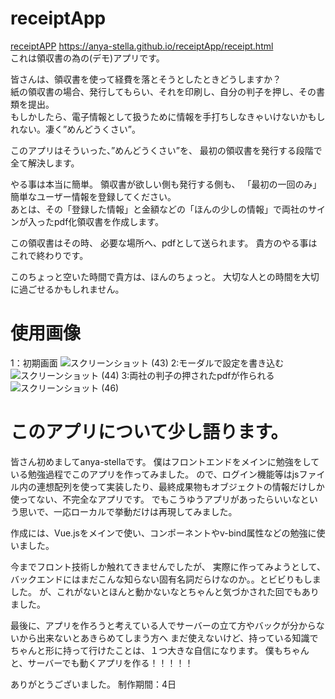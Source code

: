 # receiptApp
[receiptAPP](https://anya-stella.github.io/receiptApp/receipt.html)
https://anya-stella.github.io/receiptApp/receipt.html  
これは領収書の為の(デモ)アプリです。

皆さんは、領収書を使って経費を落とそうとしたときどうしますか？  
紙の領収書の場合、発行してもらい、それを印刷し、自分の判子を押し、その書類を提出。  
もしかしたら、電子情報として扱うために情報を手打ちしなきゃいけないかもしれない。凄く”めんどうくさい”。  

このアプリはそういった、”めんどうくさい”を、
最初の領収書を発行する段階で全て解決します。

やる事は本当に簡単。
領収書が欲しい側も発行する側も、
「最初の一回のみ」簡単なユーザー情報を登録してください。  
あとは、その「登録した情報」と金額などの「ほんの少しの情報」で両社のサインが入ったpdf化領収書を作成します。

この領収書はその時、
必要な場所へ、pdfとして送られます。
貴方のやる事はこれで終わりです。

このちょっと空いた時間で貴方は、ほんのちょっと。
大切な人との時間を大切に過ごせるかもしれません。

# 使用画像
1：初期画面
![スクリーンショット (43)](https://github.com/Anya-Stella/receiptApp/assets/113976187/9c9cf868-d619-42b8-b9f6-60f39af55ebe)
2:モーダルで設定を書き込む
![スクリーンショット (44)](https://github.com/Anya-Stella/receiptApp/assets/113976187/292f8052-ca08-4c29-bea7-41cf2c470111)
3:両社の判子の押されたpdfが作られる
![スクリーンショット (46)](https://github.com/Anya-Stella/receiptApp/assets/113976187/01bb20a5-674b-4cb9-91e2-1234e6dee5a4)

# このアプリについて少し語ります。
皆さん初めましてanya-stellaです。
僕はフロントエンドをメインに勉強をしている勉強過程でこのアプリを作ってみました。
ので、ログイン機能等はjsファイル内の連想配列を使って実装したり、最終成果物もオブジェクトの情報だけしか使ってない、不完全なアプリです。
でもこうゆうアプリがあったらいいなという思いで、一応ローカルで挙動だけは再現してみました。

作成には、Vue.jsをメインで使い、コンポーネントやv-bind属性などの勉強に使いました。

今までフロント技術しか触れてきませんでしたが、
実際に作ってみようとして、バックエンドにはまだこんな知らない固有名詞だらけなのか。。とビビりもしました。
が、これがないとほんと動かないなとちゃんと気づかされた回でもありました。

最後に、アプリを作ろうと考えている人でサーバーの立て方やバックが分からないから出来ないとあきらめてしまう方へ
まだ使えないけど、持っている知識でちゃんと形に持って行けたことは、１つ大きな自信になります。
僕もちゃんと、サーバーでも動くアプリを作る！！！！！

ありがとうございました。
制作期間：4日
